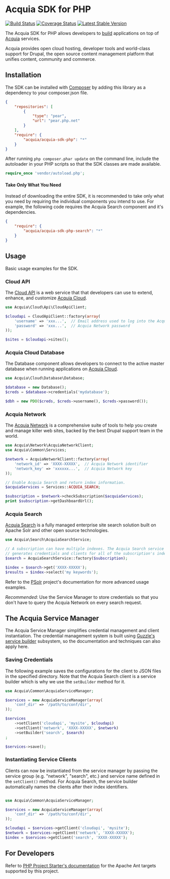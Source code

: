 # Acquia SDK for PHP

[![Build Status](https://travis-ci.org/acquia/acquia-sdk-php.png?branch=master)](https://travis-ci.org/acquia/acquia-sdk-php)
[![Coverage Status](https://coveralls.io/repos/acquia/acquia-sdk-php/badge.png?branch=master)](https://coveralls.io/r/acquia/acquia-sdk-php?branch=master)
[![Latest Stable Version](https://poser.pugx.org/acquia/acquia-sdk-php/v/stable.png)](https://packagist.org/packages/acquia/acquia-sdk-php)

The Acquia SDK for PHP allows developers to [build](https://www.youtube.com/watch?v=8wDSj18sXbg)
applications on top of [Acquia](https://www.acquia.com/) services.

Acquia provides open cloud hosting, developer tools and world-class support for
Drupal, the open source content management platform that unifies content,
community and commerce.

## Installation

The SDK can be installed with [Composer](http://getcomposer.org) by adding this
library as a dependency to your composer.json file.

```json
{
    "repositories": [
        {
            "type": "pear",
            "url": "pear.php.net"
        }
    ],
    "require": {
        "acquia/acquia-sdk-php": "*"
    }
}
```

After running `php composer.phar update` on the command line, include the
autoloader in your PHP scripts so that the SDK classes are made available.

```php
require_once 'vendor/autoload.php';
```

#### Take Only What You Need

Instead of downloading the entire SDK, it is recommended to take only what you
need by requiring the individual components you intend to use. For example, the
following code requires the Acquia Search component and it's dependencies.

```json
{
    "require": {
        "acquia/acquia-sdk-php-search": "*"
    }
}
```

## Usage

Basic usage examples for the SDK.

### Cloud API

The [Cloud API](https://docs.acquia.com/cloud/api) is a web service that that
developers can use to extend, enhance, and customize
[Acquia Cloud](https://www.acquia.com/products-services/acquia-cloud).

```php
use Acquia\Cloud\Api\CloudApiClient;

$cloudapi = CloudApiClient::factory(array(
    'username' => 'xxx...',  // Email address used to log into the Acquia Network
    'password' => 'xxx...',  // Acquia Network password
));

$sites = $cloudapi->sites();
```

### Acquia Cloud Database

The Database component allows developers to connect to the active master
database when running applications on [Acquia Cloud](https://www.acquia.com/products-services/acquia-cloud).

```php
use Acquia\Cloud\Database\Database;

$database = new Database();
$creds = $database->credentials('mydatabase');

$dbh = new PDO($creds, $creds->username(), $creds->password());

```

### Acquia Network

The [Acquia Network](https://www.acquia.com/products-services/drupal-support-and-cloud-services)
is a comprehensive suite of tools to help you create and manage killer web
sites, backed by the best Drupal support team in the world.

```php
use Acquia\Network\AcquiaNetworkClient;
use Acquia\Common\Services;

$network = AcquiaNetworkClient::factory(array(
    'network_id' => 'XXXX-XXXXX',  // Acquia Network identifier
    'network_key' => 'xxxxxx...',  // Acquia Network key
));

// Enable Acquia Search and return index information.
$acquiaServices = Services::ACQUIA_SEARCH;

$subscription = $network->checkSubscription($acquiaServices);
print $subscription->getDashboardUrl();
```

### Acquia Search

[Acquia Search](https://www.acquia.com/products-services/acquia-network/cloud-services/acquia-search)
is a fully managed enterprise site search solution built on Apache Solr and
other open source technologies.

```php
use Acquia\Search\AcquiaSearchService;

// A subscription can have multiple indexes. The Acquia Search service builder
// generates credentials and clients for all of the subscription's indexes.
$search = AcquiaSearchService::factory($subscription);

$index = $search->get('XXXX-XXXXX');
$results = $index->select('my keywords');
```

Refer to the [PSolr](https://github.com/cpliakas/psolr) project's documentation
for more advanced usage examples.

*Recommended*: Use the Service Manager to store credentials so that you don't have
to query the Acquia Network on every search request.

## The Acquia Service Manager

The Acquia Service Manager simplifies credential management and client
instantiation. The credential management system is built using
[Guzzle's service builder](http://docs.guzzlephp.org/en/latest/webservice-client/using-the-service-builder.html)
subsystem, so the documentation and techniques can also apply here.

### Saving Credentials

The following example saves the configurations for the client to JSON files in
the specified directory. Note that the Acquia Search client is a service
builder which is why we use the `setBuilder` method for it.

```php
use Acquia\Common\AcquiaServiceManager;

$services = new AcquiaServiceManager(array(
    'conf_dir' => '/path/to/conf/dir',
));

$services
    ->setClient('cloudapi', 'mysite', $cloudapi)
    ->setClient('network', 'XXXX-XXXXX', $network)
    ->setBuilder('search', $search)
;

$services->save();
```

### Instantiating Service Clients

Clients can now be instantiated from the service manager by passing the service
group (e.g. "network", "search", etc.) and service name defined in the
`setClient()` method. For Acquia Search, the service builder automatically
names the clients after their index identifiers.

```php

use Acquia\Common\AcquiaServiceManager;

$services = new AcquiaServiceManager(array(
    'conf_dir' => '/path/to/conf/dir',
));

$cloudapi = $services->getClient('cloudapi', 'mysite');
$network = $services->getClient('network', 'XXXX-XXXXX');
$index = $services->getClient('search', 'XXXX-XXXXX');

```

## For Developers

Refer to [PHP Project Starter's documentation](https://github.com/cpliakas/php-project-starter#using-apache-ant)
for the Apache Ant targets supported by this project.

